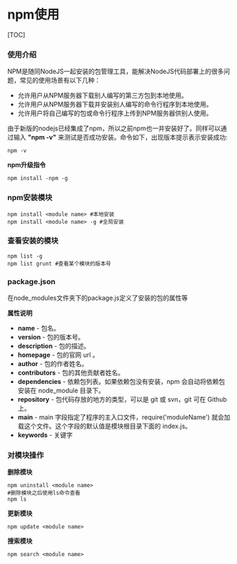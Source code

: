 # npm使用



[TOC]

### 使用介绍

NPM是随同NodeJS一起安装的包管理工具，能解决NodeJS代码部署上的很多问题，常见的使用场景有以下几种：

- 允许用户从NPM服务器下载别人编写的第三方包到本地使用。
- 允许用户从NPM服务器下载并安装别人编写的命令行程序到本地使用。
- 允许用户将自己编写的包或命令行程序上传到NPM服务器供别人使用。

由于新版的nodejs已经集成了npm，所以之前npm也一并安装好了。同样可以通过输入 **"npm -v"** 来测试是否成功安装。命令如下，出现版本提示表示安装成功:

```
npm -v
```

**npm升级指令**

```
npm install -npm -g
```

### npm安装模块

```
npm install <module name> #本地安装
npm install <module name> -g #全局安装
```

### 查看安装的模块

```
npm list -g
npm list grunt #查看某个模块的版本号
```

### package.json

在node_modules文件夹下的package.js定义了安装的包的属性等

**属性说明**

- **name** - 包名。
- **version** - 包的版本号。
- **description** - 包的描述。
- **homepage** - 包的官网 url 。
- **author** - 包的作者姓名。
- **contributors** - 包的其他贡献者姓名。
- **dependencies** - 依赖包列表。如果依赖包没有安装，npm 会自动将依赖包安装在 node_module 目录下。
- **repository** - 包代码存放的地方的类型，可以是 git 或 svn，git 可在 Github 上。
- **main** - main 字段指定了程序的主入口文件，require('moduleName') 就会加载这个文件。这个字段的默认值是模块根目录下面的 index.js。
- **keywords** - 关键字

### 对模块操作

**删除模块**

```
npm uninstall <module name>
#删除模块之后使用ls命令查看
npm ls
```

**更新模块**

```
npm update <module name>
```

**搜索模块**

```
npm search <module name>
```

